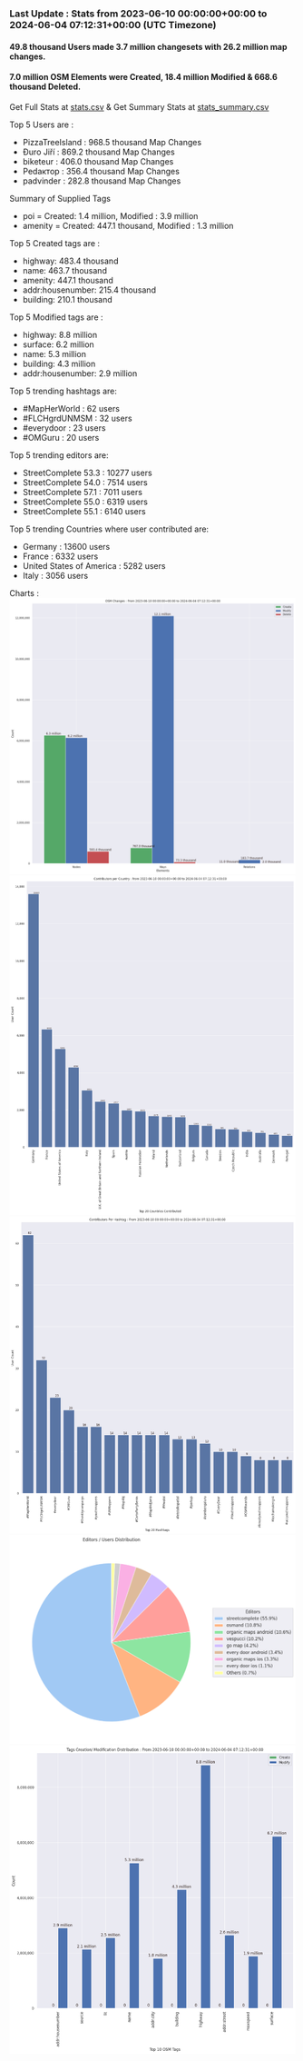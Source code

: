 ### Last Update : Stats from 2023-06-10 00:00:00+00:00 to 2024-06-04 07:12:31+00:00 (UTC Timezone)

#### 49.8 thousand Users made 3.7 million changesets with 26.2 million map changes.
#### 7.0 million OSM Elements were Created, 18.4 million Modified & 668.6 thousand Deleted.
Get Full Stats at [stats.csv](/stats/fieldmappers/Daily/stats.csv)
 & Get Summary Stats at [stats_summary.csv](/stats/fieldmappers/Daily/stats_summary.csv)

Top 5 Users are : 
- PizzaTreeIsland : 968.5 thousand Map Changes
- Đuro Jiří : 869.2 thousand Map Changes
- biketeur : 406.0 thousand Map Changes
- Реdактор : 356.4 thousand Map Changes
- padvinder : 282.8 thousand Map Changes

Summary of Supplied Tags
- poi = Created: 1.4 million, Modified : 3.9 million
- amenity = Created: 447.1 thousand, Modified : 1.3 million


Top 5 Created tags are :
- highway: 483.4 thousand
- name: 463.7 thousand
- amenity: 447.1 thousand
- addr:housenumber: 215.4 thousand
- building: 210.1 thousand


Top 5 Modified tags are :
- highway: 8.8 million
- surface: 6.2 million
- name: 5.3 million
- building: 4.3 million
- addr:housenumber: 2.9 million


Top 5 trending hashtags are:
- #MapHerWorld : 62 users
- #FLCHgrdUNMSM : 32 users
- #everydoor : 23 users
- #OMGuru : 20 users


Top 5 trending editors are:
- StreetComplete 53.3 : 10277 users
- StreetComplete 54.0 : 7514 users
- StreetComplete 57.1 : 7011 users
- StreetComplete 55.0 : 6319 users
- StreetComplete 55.1 : 6140 users


Top 5 trending Countries where user contributed are:
- Germany : 13600 users
- France : 6332 users
- United States of America : 5282 users
- Italy : 3056 users


 Charts : 
![Alt text](./stats_osm_changes.png) 
![Alt text](./stats_users_per_country.png) 
![Alt text](./stats_users_per_hashtag.png) 
![Alt text](./stats_editors_pie_chart.png) 
![Alt text](./stats_tags.png) 
